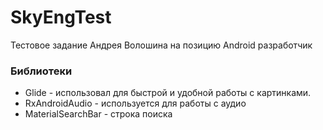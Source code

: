 # SkyEngTest

Тестовое задание Андрея Волошина на позицию Android разработчик

### Библиотеки

* Glide - использовал для быстрой и удобной работы с картинками.
* RxAndroidAudio - используется для работы с аудио
* MaterialSearchBar - строка поиска
